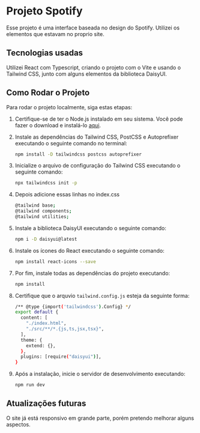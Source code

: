 # Projeto Spotify

Esse projeto é uma interface baseada no design do Spotify. Utilizei os elementos que estavam no proprio site.


## Tecnologias usadas

Utilizei React com Typescript, criando o projeto com o Vite e usando o Tailwind CSS, junto com alguns elementos da biblioteca DaisyUI.

## Como Rodar o Projeto

Para rodar o projeto localmente, siga estas etapas:

1. Certifique-se de ter o Node.js instalado em seu sistema. Você pode fazer o download e instalá-lo [aqui](https://nodejs.org/).

2. Instale as dependências do Tailwind CSS, PostCSS e Autoprefixer executando o seguinte comando no terminal:

   ```bash
   npm install -D tailwindcss postcss autoprefixer
   ```

3. Inicialize o arquivo de configuração do Tailwind CSS executando o seguinte comando:

   ```bash
   npx tailwindcss init -p
   ```

4. Depois adicione essas linhas no index.css

   ```bash
   @tailwind base;
   @tailwind components;
   @tailwind utilities;
   ```

5. Instale a biblioteca DaisyUI executando o seguinte comando:

   ```bash
   npm i -D daisyui@latest
   ```

6. Instale os ícones do React executando o seguinte comando:

   ```bash
   npm install react-icons --save
   ```

7. Por fim, instale todas as dependências do projeto executando:

   ```bash
   npm install
   ```

8. Certifique que o arquvio `tailwind.config.js` esteja da seguinte forma:

   ```bash
   /** @type {import('tailwindcss').Config} */
   export default {
     content: [
       "./index.html",
       "./src/**/*.{js,ts,jsx,tsx}",
     ],
     theme: {
       extend: {},
     },
     plugins: [require("daisyui")],
   }
   ```

9. Após a instalação, inicie o servidor de desenvolvimento executando:

   ```bash
   npm run dev
   ```

## Atualizações futuras

O site já está responsivo em grande parte, porém pretendo melhorar alguns aspectos.


